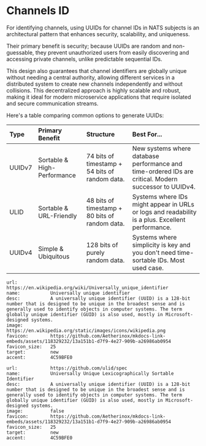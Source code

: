 # Channels ID

For identifying channels, using UUIDs for channel IDs in NATS subjects is an architectural pattern that enhances security, scalability, and uniqueness.  

Their primary benefit is security; because UUIDs are random and non-guessable, they prevent unauthorized users from easily discovering and accessing private channels, unlike predictable sequential IDs.  
 
This design also guarantees that channel identifiers are globally unique without needing a central authority, allowing different services in a distributed system to create new channels independently and without collisions. This decentralized approach is highly scalable and robust, making it ideal for modern microservice applications that require isolated and secure communication streams.

Here's a table comparing common options to generate UUIDs:

| Type | Primary Benefit | Structure | Best For... |
| :--- | :--- | :--- | :--- |
| UUIDv7 | Sortable & High-Performance | 74 bits of timestamp + 54 bits of random data. | New systems where database performance and time-ordered IDs are critical. Modern successor to UUIDv4. |
| ULID | Sortable & URL-Friendly | 48 bits of timestamp + 80 bits of random data. | Systems where IDs might appear in URLs or logs and readability is a plus. Excellent performance. |
| UUIDv4 | Simple & Ubiquitous | 128 bits of purely random data. | Systems where simplicity is key and you don't need time-sortable IDs. Most used case. |

```embed
url:            https://en.wikipedia.org/wiki/Universally_unique_identifier
name:           Universally unique identifier
desc:           A universally unique identifier (UUID) is a 128-bit number that is designed to be unique in the broadest sense and is generally used to identify objects in computer systems. The term globally unique identifier (GUID) is also used, mostly in Microsoft-designed systems.
image:          https://en.wikipedia.org/static/images/icons/wikipedia.png
favicon:        https://github.com/Aetherinox/mkdocs-link-embeds/assets/118329232/13a151b1-d7f9-4e27-909b-a26986ab0954
favicon_size:   25
target:         new
accent:         4C59BFE0
```
  
  

```embed
url:            https://github.com/ulid/spec
name:           Universally Unique Lexicographically Sortable Identifier
desc:           A universally unique identifier (UUID) is a 128-bit number that is designed to be unique in the broadest sense and is generally used to identify objects in computer systems. The term globally unique identifier (GUID) is also used, mostly in Microsoft-designed systems.
image:          false
favicon:        https://github.com/Aetherinox/mkdocs-link-embeds/assets/118329232/13a151b1-d7f9-4e27-909b-a26986ab0954
favicon_size:   25
target:         new
accent:         4C59BFE0
```
